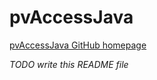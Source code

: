 # pvAccessJava

[pvAccessJava GitHub homepage](http://msekoranja.github.io/pvAccessJava/)

*TODO write this README file*

